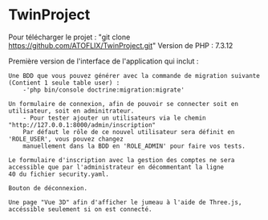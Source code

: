 # TwinProject

Pour télécharger le projet : "git clone https://github.com/ATOFLIX/TwinProject.git"
Version de PHP : 7.3.12

Première version de l'interface de l'application qui inclut :

    Une BDD que vous pouvez générer avec la commande de migration suivante (Contient 1 seule table user) :
        -'php bin/console doctrine:migration:migrate'

    Un formulaire de connexion, afin de pouvoir se connecter soit en utilisateur, soit en adminitrateur.
        - Pour tester ajouter un utilisateurs via le chemin "http://127.0.0.1:8000/admin/inscription"
        Par défaut le rôle de ce nouvel utilisateur sera définit en 'ROLE_USER', vous pouvez changez 
        manuellement dans la BDD en 'ROLE_ADMIN' pour faire vos tests.

    Le formulaire d'inscription avec la gestion des comptes ne sera accessible que par l'administrateur en décommentant la ligne
    40 du fichier security.yaml.

    Bouton de déconnexion.

    Une page "Vue 3D" afin d'afficher le jumeau à l'aide de Three.js, accéssible seulement si on est connecté.

